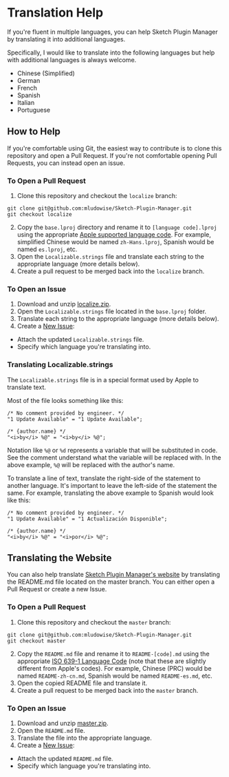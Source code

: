 Translation Help
================

If you're fluent in multiple languages, you can help Sketch Plugin Manager by translating it into additional languages.

Specifically, I would like to translate into the following languages but help with additional languages is always welcome.
 * Chinese (Simplified)
 * German
 * French
 * Spanish
 * Italian
 * Portuguese

How to Help
-----------

If you're comfortable using Git, the easiest way to contribute is to clone this repository and open a Pull Request. If you're not comfortable opening Pull Requests, you can instead open an issue.

### To Open a Pull Request

1. Clone this repository and checkout the `localize` branch:
```
git clone git@github.com:mludowise/Sketch-Plugin-Manager.git
git checkout localize
```
2. Copy the `base.lproj` directory and rename it to `[language code].lproj` using the appropriate [Apple supported language code](http://www.ibabbleon.com/iOS-Language-Codes-ISO-639.html). For example, simplified Chinese would be named `zh-Hans.lproj`, Spanish would be named `es.lproj`, etc.
3. Open the `Localizable.strings` file and translate each string to the appropriate language (more details below).
4. Create a pull request to be merged back into the `localize` branch.

### To Open an Issue

1. Download and unzip [localize.zip](https://github.com/mludowise/Sketch-Plugin-Manager/archive/localize.zip).
2. Open the `Localizable.strings` file located in the `base.lproj` folder.
3. Translate each string to the appropriate language (more details below).
4. Create a [New Issue](https://github.com/mludowise/Sketch-Plugin-Manager/issues/new):
  - Attach the updated `Localizable.strings` file.
  - Specify which language you're translating into.

### Translating Localizable.strings

The `Localizable.strings` file is in a special format used by Apple to translate text.

Most of the file looks something like this:
```
/* No comment provided by engineer. */
"1 Update Available" = "1 Update Available";

/* {author.name} */
"<i>by</i> %@" = "<i>by</i> %@";
```

Notation like `%@` or `%d` represents a variable that will be substituted in code. See the comment understand what the variable will be replaced with. In the above example, `%@` will be replaced with the author's name.

To translate a line of text, translate the right-side of the statement to another language. It's important to leave the left-side of the statement the same. For example, translating the above example to Spanish would look like this:
```
/* No comment provided by engineer. */
"1 Update Available" = "1 Actualización Disponible";

/* {author.name} */
"<i>by</i> %@" = "<i>por</i> %@";
```

Translating the Website
-----------------------

You can also help translate [Sketch Plugin Manager's website](https://mludowise.github.io/Sketch-Plugin-Manager/) by translating the README.md file located on the master branch. You can either open a Pull Request or create a new Issue.

### To Open a Pull Request
1. Clone this repository and checkout the `master` branch:
```
git clone git@github.com:mludowise/Sketch-Plugin-Manager.git
git checkout master
```
2. Copy the `README.md` file and rename it to `README-[code].md` using the appropriate [ISO 639-1 Language Code](http://www.metamodpro.com/browser-language-codes) (note that these are slightly different from Apple's codes). For example, Chinese (PRC) would be named `README-zh-cn.md`, Spanish would be named `README-es.md`, etc.
3. Open the copied README file and translate it.
4. Create a pull request to be merged back into the `master` branch.

### To Open an Issue
1. Download and unzip [master.zip](https://github.com/mludowise/Sketch-Plugin-Manager/archive/master.zip).
2. Open the `README.md` file.
3. Translate the file into the appropriate language.
4. Create a [New Issue](https://github.com/mludowise/Sketch-Plugin-Manager/issues/new):
  - Attach the updated `README.md` file.
  - Specify which language you're translating into.
